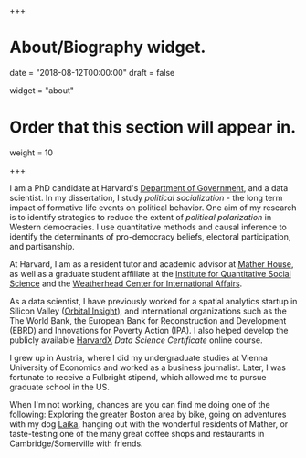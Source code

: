 +++
# About/Biography widget.

date = "2018-08-12T00:00:00"
draft = false

widget = "about"

# Order that this section will appear in.
weight = 10

+++



I am a PhD candidate at Harvard's [Department of Government](http://gov.harvard.edu), and a data scientist. In my dissertation, I study *political socialization* - the long term impact of formative life events on political behavior. One aim of my research is to identify strategies to reduce the extent of *political polarization* in Western democracies. I use quantitative methods and causal inference to identify the determinants of pro-democracy beliefs, electoral participation, and partisanship.

At Harvard, I am as a resident tutor and academic advisor at [Mather House](https://mather.harvard.edu/), as well as a graduate student affiliate at the [Institute for Quantitative Social Science](https://www.iq.harvard.edu/) and the [Weatherhead Center for International Affairs](https://wcfia.harvard.edu/).

As a data scientist, I have previously worked for a spatial analytics startup in Silicon Valley ([Orbital Insight](https://orbitalinsight.com/)), and international organizations such as the The World Bank, the European Bank for Reconstruction and Development (EBRD) and Innovations for Poverty Action (IPA). I also helped develop the publicly available  [HarvardX](https://harvardx.harvard.edu/) *Data Science Certificate* online course.

I grew up in Austria, where I did my undergraduate studies at Vienna University of Economics and worked as a business journalist. Later, I was fortunate to receive a Fulbright stipend, which allowed me to pursue graduate school in the US.

When I'm not working, chances are you can find me doing one of the following: Exploring the greater Boston area by bike, going on adventures with my dog [Laika](https://www.instagram.com/laikathespacefox/), hanging out with the wonderful residents of Mather, or taste-testing one of the many great coffee shops and restaurants in Cambridge/Somerville with friends.
